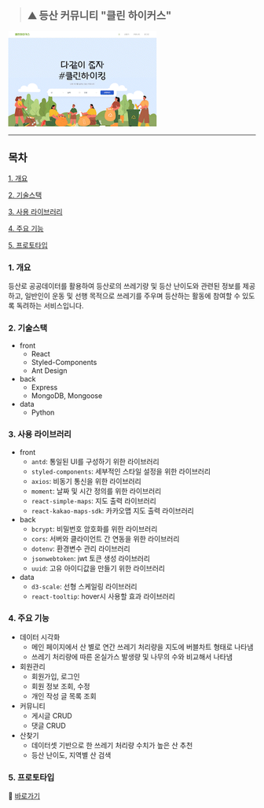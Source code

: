 > ## ⛰ 등산 커뮤니티 "클린 하이커스"

![](./preview.gif)

---

## 목차

[1. 개요](#1-개요)

[2. 기술스택](#2-기술스택)

[3. 사용 라이브러리](#3-사용-라이브러리)

[4. 주요 기능](#4-주요-기능)

[5. 프로토타입](#5-프로토타입)

### 1. 개요

등산로 공공데이터를 활용하여 등산로의 쓰레기량 및 등산 난이도와 관련된 정보를 제공하고,
일반인이 운동 및 선행 목적으로 쓰레기를 주우며 등산하는 활동에 참여할 수 있도록 독려하는 서비스입니다.

### 2. 기술스택

- front
  - React
  - Styled-Components
  - Ant Design
- back
  - Express
  - MongoDB, Mongoose
- data
  - Python

### 3. 사용 라이브러리

- front
  - `antd`: 통일된 UI를 구성하기 위한 라이브러리
  - `styled-components`: 세부적인 스타일 설정을 위한 라이브러리
  - `axios`: 비동기 통신을 위한 라이브러리
  - `moment`: 날짜 및 시간 정의를 위한 라이브러리
  - `react-simple-maps`: 지도 출력 라이브러리
  - `react-kakao-maps-sdk`: 카카오맵 지도 출력 라이브러리
- back
  - `bcrypt`: 비밀번호 암호화를 위한 라이브러리
  - `cors`: 서버와 클라이언트 간 연동을 위한 라이브러리
  - `dotenv`: 환경변수 관리 라이브러리
  - `jsonwebtoken`: jwt 토큰 생성 라이브러리
  - `uuid`: 고유 아이디값을 만들기 위한 라이브러리
- data
  - `d3-scale`: 선형 스케일링 라이브러리
  - `react-tooltip`: hover시 사용할 효과 라이브러리

### 4. 주요 기능

- 데이터 시각화
  - 메인 페이지에서 산 별로 연간 쓰레기 처리량을 지도에 버블차트 형태로 나타냄
  - 쓰레기 처리량에 따른 온실가스 발생량 및 나무의 수와 비교해서 나타냄
- 회원관리
  - 회원가입, 로그인
  - 회원 정보 조회, 수정
  - 개인 작성 글 목록 조회
- 커뮤니티
  - 게시글 CRUD
  - 댓글 CRUD
- 산찾기
  - 데이터셋 기반으로 한 쓰레기 처리량 수치가 높은 산 추천
  - 등산 난이도, 지역별 산 검색

### 5. 프로토타입

🔗 [바로가기](https://www.figma.com/file/gTNTHKNp00bQgPAOetsWbJ/%EC%97%98%EB%A6%AC%EC%8A%A4-AI%ED%8A%B8%EB%9E%99-5%EA%B8%B0-2%EC%B0%A8-%ED%94%84%EB%A1%9C%EC%A0%9D%ED%8A%B8-10%ED%8C%80?node-id=2%3A3)
